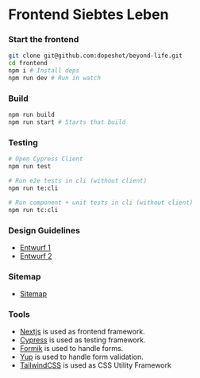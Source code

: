 # Frontend Siebtes Leben

### Start the frontend

```sh
git clone git@github.com:dopeshot/beyond-life.git
cd frontend
npm i # Install deps
npm run dev # Run in watch
```

### Build

```sh
npm run build
npm run start # Starts that build
```

### Testing

```sh
# Open Cypress Client
npm run test

# Run e2e tests in cli (without client)
npm run te:cli

# Run component + unit tests in cli (without client)
npm run tc:cli
```

### Design Guidelines

- [Entwurf 1](https://xd.adobe.com/view/2ab1e96c-ee16-4089-b7a6-39cb1e78a9d8-7fe2/)
- [Entwurf 2](https://xd.adobe.com/view/59069299-3ece-4bf1-b5b1-45dd53a5bab8-0c55/)

### Sitemap

- [Sitemap](https://octopus.do/b695fio525c)

### Tools

- [Nextjs](https://nextjs.org/) is used as frontend framework.
- [Cypress](https://www.cypress.io/) is used as testing framework.
- [Formik](https://formik.org/) is used to handle forms.
- [Yup](https://www.npmjs.com/package/yup) is used to handle form validation.
- [TailwindCSS](https://tailwindcss.com/) is used as CSS Utility Framework
